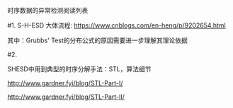 时序数据的异常检测阅读列表

#1. 
 S-H-ESD 大体流程: https://www.cnblogs.com/en-heng/p/9202654.html
 
 其中：Grubbs' Test的分布公式的原因需要进一步理解其理论依据
 
#2.

 SHESD中用到典型的时序分解手法：STL，算法细节
 
 http://www.gardner.fyi/blog/STL-Part-I/
 
 http://www.gardner.fyi/blog/STL-Part-II/


